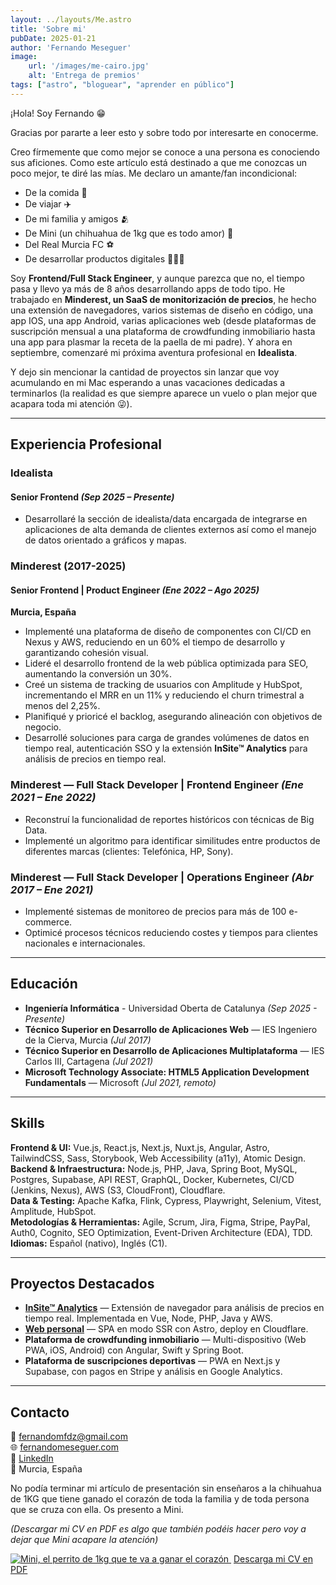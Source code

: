 ```yaml
---
layout: ../layouts/Me.astro
title: 'Sobre mi'
pubDate: 2025-01-21
author: 'Fernando Meseguer'
image:
    url: '/images/me-cairo.jpg'
    alt: 'Entrega de premios'
tags: ["astro", "bloguear", "aprender en público"]
---
```



¡Hola! Soy Fernando 😁

Gracias por pararte a leer esto y sobre todo por interesarte en conocerme.

Creo fírmemente que como mejor se conoce a una persona es conociendo sus aficiones. Como este artículo está destinado a que me conozcas un poco mejor, te diré las mías. Me declaro un amante/fan incondicional:

- De la comida 🥘
- De viajar ✈️
- De mi familia y amigos 🫂
- De Mini (un chihuahua de 1kg que es todo amor) 🐶
- Del Real Murcia FC ⚽️
- De desarrollar productos digitales 👨🏽‍💻

Soy **Frontend/Full Stack Engineer**, y aunque parezca que no, el tiempo pasa y llevo ya más de 8 años desarrollando apps de todo tipo. He trabajado en **Minderest, un SaaS de monitorización de precios**, he hecho una extensión de navegadores, varios sistemas de diseño en código, una app IOS, una app Android, varias aplicaciones web (desde plataformas de suscripción mensual a una plataforma de crowdfunding inmobiliario hasta una app para plasmar la receta de la paella de mi padre). Y ahora en septiembre, comenzaré mi próxima aventura profesional en **Idealista**.

Y dejo sin mencionar la cantidad de proyectos sin lanzar que voy acumulando en mi Mac esperando a unas vacaciones dedicadas a terminarlos (la realidad es que siempre aparece un vuelo o plan mejor que acapara toda mi atención 😜).

---

## Experiencia Profesional

### Idealista
#### Senior Frontend _(Sep 2025 – Presente)_
- Desarrollaré la sección de idealista/data encargada de integrarse en aplicaciones de alta demanda de clientes externos así como el manejo de datos orientado a gráficos y mapas.

### Minderest (2017-2025)
#### Senior Frontend | Product Engineer _(Ene 2022 – Ago 2025)_
**Murcia, España**
- Implementé una plataforma de diseño de componentes con CI/CD en Nexus y AWS, reduciendo en un 60% el tiempo de desarrollo y garantizando cohesión visual.
- Lideré el desarrollo frontend de la web pública optimizada para SEO, aumentando la conversión un 30%.
- Creé un sistema de tracking de usuarios con Amplitude y HubSpot, incrementando el MRR en un 11% y reduciendo el churn trimestral a menos del 2,25%.
- Planifiqué y prioricé el backlog, asegurando alineación con objetivos de negocio.
- Desarrollé soluciones para carga de grandes volúmenes de datos en tiempo real, autenticación SSO y la extensión **InSite™ Analytics** para análisis de precios en tiempo real.

### Minderest — Full Stack Developer | Frontend Engineer _(Ene 2021 – Ene 2022)_
- Reconstruí la funcionalidad de reportes históricos con técnicas de Big Data.
- Implementé un algoritmo para identificar similitudes entre productos de diferentes marcas (clientes: Telefónica, HP, Sony).

### Minderest — Full Stack Developer | Operations Engineer _(Abr 2017 – Ene 2021)_
- Implementé sistemas de monitoreo de precios para más de 100 e-commerce.
- Optimicé procesos técnicos reduciendo costes y tiempos para clientes nacionales e internacionales.

---

## Educación
- **Ingeniería Informática** - Universidad Oberta de Catalunya _(Sep 2025 - Presente)_
- **Técnico Superior en Desarrollo de Aplicaciones Web** — IES Ingeniero de la Cierva, Murcia _(Jul 2017)_  
- **Técnico Superior en Desarrollo de Aplicaciones Multiplataforma** — IES Carlos III, Cartagena _(Jul 2021)_  
- **Microsoft Technology Associate: HTML5 Application Development Fundamentals** — Microsoft _(Jul 2021, remoto)_  

---

## Skills

**Frontend & UI:** Vue.js, React.js, Next.js, Nuxt.js, Angular, Astro, TailwindCSS, Sass, Storybook, Web Accessibility (a11y), Atomic Design.  
**Backend & Infraestructura:** Node.js, PHP, Java, Spring Boot, MySQL, Postgres, Supabase, API REST, GraphQL, Docker, Kubernetes, CI/CD (Jenkins, Nexus), AWS (S3, CloudFront), Cloudflare.  
**Data & Testing:** Apache Kafka, Flink, Cypress, Playwright, Selenium, Vitest, Amplitude, HubSpot.  
**Metodologías & Herramientas:** Agile, Scrum, Jira, Figma, Stripe, PayPal, Auth0, Cognito, SEO Optimization, Event-Driven Architecture (EDA), TDD.  
**Idiomas:** Español (nativo), Inglés (C1).  

---

## Proyectos Destacados

- **[InSite™ Analytics](https://www.minderest.com/es/insite-analytics-price-tracking-extension)** — Extensión de navegador para análisis de precios en tiempo real. Implementada en Vue, Node, PHP, Java y AWS.
- **[Web personal](https://fernandomeseguer.com)** — SPA en modo SSR con Astro, deploy en Cloudflare.
- **Plataforma de crowdfunding inmobiliario** — Multi-dispositivo (Web PWA, iOS, Android) con Angular, Swift y Spring Boot.
- **Plataforma de suscripciones deportivas** — PWA en Next.js y Supabase, con pagos en Stripe y análisis en Google Analytics.

---

## Contacto

📧 [fernandomfdz@gmail.com](mailto:fernandomfdz@gmail.com)  
🌐 [fernandomeseguer.com](https://fernandomeseguer.com)  
💼 [LinkedIn](https://www.linkedin.com/in/fernandomeseguerfernandez/)  
📍 Murcia, España  


No podía terminar mi artículo de presentación sin enseñaros a la chihuahua de 1KG que tiene ganado el corazón de toda la familia y de toda persona que se cruza con ella. Os presento a Mini.

_(Descargar mi CV en PDF es algo que también podéis hacer pero voy a dejar que Mini acapare la atención)_

<div class="w-full flex flex-col items-center justify-center">
<a href="/cv.pdf" download>
    <img class="object-cover w-auto h-96" src="/images/mini.jpg" alt="Mini, el perrito de 1kg que te va a ganar el corazón" title="Descarga mi CV en PDF haciendo click en Mini"/>
</a>
 <a href="/cv.pdf" download>Descarga mi CV en PDF</a>
</div>
